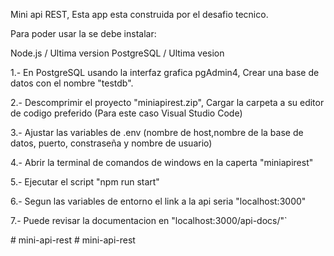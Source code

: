Mini api REST, 
Esta app esta construida por el desafio tecnico.

Para poder usar la se debe instalar:

Node.js / Ultima version 
PostgreSQL / Ultima vesion

1.- En PostgreSQL usando la interfaz grafica pgAdmin4,
Crear una base de datos con el nombre "testdb".

2.- Descomprimir el proyecto "miniapirest.zip",
Cargar la carpeta a su editor de codigo preferido (Para este caso Visual Studio Code)

3.- Ajustar las variables de .env (nombre de host,nombre de la base de datos, puerto, constraseña y nombre de usuario)

4.- Abrir la terminal de comandos de windows en la caperta "miniapirest"

5.- Ejecutar el script "npm run start"

6.- Segun las variables de entorno el link a la api seria "localhost:3000"

7.- Puede revisar la documentacion en "localhost:3000/api-docs/"`

#   m i n i - a p i - r e s t  
 #   m i n i - a p i - r e s t  
 